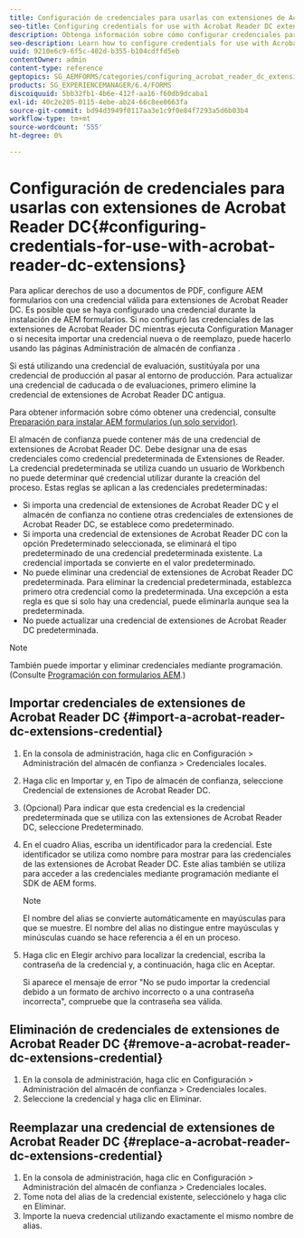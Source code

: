 ```yaml
---
title: Configuración de credenciales para usarlas con extensiones de Acrobat Reader DC
seo-title: Configuring credentials for use with Acrobat Reader DC extensions
description: Obtenga información sobre cómo configurar credenciales para usarlas con extensiones de Acrobat Reader DC.
seo-description: Learn how to configure credentials for use with Acrobat Reader DC extensions.
uuid: 9210e6c9-6f5c-402d-b355-b104cdffd5eb
contentOwner: admin
content-type: reference
geptopics: SG_AEMFORMS/categories/configuring_acrobat_reader_dc_extensions
products: SG_EXPERIENCEMANAGER/6.4/FORMS
discoiquuid: 5bb32fb1-4b6e-412f-aa16-f60db9dcaba1
exl-id: 40c2e205-0115-4ebe-ab24-66c8ee0663fa
source-git-commit: bd94d3949f0117aa3e1c9f0e84f7293a5d6b03b4
workflow-type: tm+mt
source-wordcount: '555'
ht-degree: 0%

---
```


# Configuración de credenciales para usarlas con extensiones de Acrobat Reader DC{#configuring-credentials-for-use-with-acrobat-reader-dc-extensions}

Para aplicar derechos de uso a documentos de PDF, configure AEM formularios con una credencial válida para extensiones de Acrobat Reader DC. Es posible que se haya configurado una credencial durante la instalación de AEM formularios. Si no configuró las credenciales de las extensiones de Acrobat Reader DC mientras ejecuta Configuration Manager o si necesita importar una credencial nueva o de reemplazo, puede hacerlo usando las páginas Administración de almacén de confianza .

Si está utilizando una credencial de evaluación, sustitúyala por una credencial de producción al pasar al entorno de producción. Para actualizar una credencial de caducada o de evaluaciones, primero elimine la credencial de extensiones de Acrobat Reader DC antigua.

Para obtener información sobre cómo obtener una credencial, consulte [Preparación para instalar AEM formularios (un solo servidor)](https://www.adobe.com/go/learn_aemforms_prepareInstallsingle_63).

El almacén de confianza puede contener más de una credencial de extensiones de Acrobat Reader DC. Debe designar una de esas credenciales como credencial predeterminada de Extensiones de Reader. La credencial predeterminada se utiliza cuando un usuario de Workbench no puede determinar qué credencial utilizar durante la creación del proceso. Estas reglas se aplican a las credenciales predeterminadas:

* Si importa una credencial de extensiones de Acrobat Reader DC y el almacén de confianza no contiene otras credenciales de extensiones de Acrobat Reader DC, se establece como predeterminado.
* Si importa una credencial de extensiones de Acrobat Reader DC con la opción Predeterminado seleccionada, se eliminará el tipo predeterminado de una credencial predeterminada existente. La credencial importada se convierte en el valor predeterminado.
* No puede eliminar una credencial de extensiones de Acrobat Reader DC predeterminada. Para eliminar la credencial predeterminada, establezca primero otra credencial como la predeterminada. Una excepción a esta regla es que si solo hay una credencial, puede eliminarla aunque sea la predeterminada.
* No puede actualizar una credencial de extensiones de Acrobat Reader DC predeterminada.

>[!NOTE]
>
>También puede importar y eliminar credenciales mediante programación. (Consulte [Programación con formularios AEM](https://www.adobe.com/go/learn_aemforms_programming_63).)

## Importar credenciales de extensiones de Acrobat Reader DC {#import-a-acrobat-reader-dc-extensions-credential}

1. En la consola de administración, haga clic en Configuración > Administración del almacén de confianza > Credenciales locales.
1. Haga clic en Importar y, en Tipo de almacén de confianza, seleccione Credencial de extensiones de Acrobat Reader DC.
1. (Opcional) Para indicar que esta credencial es la credencial predeterminada que se utiliza con las extensiones de Acrobat Reader DC, seleccione Predeterminado.
1. En el cuadro Alias, escriba un identificador para la credencial. Este identificador se utiliza como nombre para mostrar para las credenciales de las extensiones de Acrobat Reader DC. Este alias también se utiliza para acceder a las credenciales mediante programación mediante el SDK de AEM forms.

   >[!NOTE]
   >
   >El nombre del alias se convierte automáticamente en mayúsculas para que se muestre. El nombre del alias no distingue entre mayúsculas y minúsculas cuando se hace referencia a él en un proceso.

1. Haga clic en Elegir archivo para localizar la credencial, escriba la contraseña de la credencial y, a continuación, haga clic en Aceptar.

   Si aparece el mensaje de error &quot;No se pudo importar la credencial debido a un formato de archivo incorrecto o a una contraseña incorrecta&quot;, compruebe que la contraseña sea válida.

## Eliminación de credenciales de extensiones de Acrobat Reader DC {#remove-a-acrobat-reader-dc-extensions-credential}

1. En la consola de administración, haga clic en Configuración > Administración del almacén de confianza > Credenciales locales.
1. Seleccione la credencial y haga clic en Eliminar.

## Reemplazar una credencial de extensiones de Acrobat Reader DC {#replace-a-acrobat-reader-dc-extensions-credential}

1. En la consola de administración, haga clic en Configuración > Administración del almacén de confianza > Credenciales locales.
1. Tome nota del alias de la credencial existente, selecciónelo y haga clic en Eliminar.
1. Importe la nueva credencial utilizando exactamente el mismo nombre de alias.
